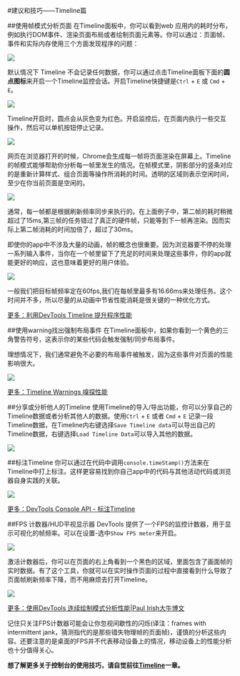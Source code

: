 #建议和技巧——Timeline篇

##使用帧模式分析页面
在Timeline面板中，你可以看到web 应用内的耗时分布，例如执行DOM事件、渲染页面布局或者绘制页面元素等。你可以通过：页面帧、事件和实际内存使用三个方面发现程序的问题：

![](https://developer.chrome.com/devtools/docs/tips-and-tricks/image_0.png)

默认情况下 Timeline 不会记录任何数据，你可以通过点击Timeline面板下面的**圆点图标**来开启一个Timeline监控会话。开启Timeline快捷键是`Ctrl` + `E` 或 `Cmd` + `E`。

![](https://developer.chrome.com/devtools/docs/tips-and-tricks/image_1.png)

Timeline开启时，圆点会从灰色变为红色。开启监控后，在页面内执行一些交互操作，然后可以单机按钮停止记录。

![](https://developer.chrome.com/devtools/docs/tips-and-tricks/image_2.png)

网页在浏览器打开的时候，Chrome会生成每一帧将页面渲染在屏幕上。Timeline的帧模式能够帮助你分析每一帧里发生的情况。在帧模式里，阴影部分的竖条对应的是重新计算样式、组合页面等操作所消耗的时间。透明的区域则表示空闲时间，至少在你当前页面是空闲的。

![](https://developer.chrome.com/devtools/docs/tips-and-tricks/image_3.png)

通常，每一帧都是根据刷新频率同步来执行的。在上面例子中，第二帧的耗时稍微超过了15ms,第三帧的任务错过了真正的硬件帧，只能等到下一帧再渲染。因而实际上第二帧消耗的时间加倍了，超过了30ms。

即使你的app中不涉及大量的动画，帧的概念也很重要。因为浏览器要不停的处理一系列输入事件，当你在一个帧里留下了充足的时间来处理这些事件，你的app就能更好的响应，这也意味着更好的用户体验。

![](https://developer.chrome.com/devtools/docs/tips-and-tricks/image_4.png)

一般我们把目标帧频率定在60fps,我们在每帧里最多有16.66ms来处理任务。这个时间并不多，所以尽量的从动画中节省性能消耗是很关键的一种优化方式。

[更多：利用DevTools Timeline 提升程序性能](https://developer.chrome.com/devtools/docs/timeline)



##使用warning找出强制布局事件
在Timeline面板中，如果你看到一个黄色的三角警告符号，这表示你的某些代码会触发强制/同步布局事件。

理想情况下，我们通常避免不必要的布局事件被触发，因为这些事件对页面的性能影响很大。

![](https://developer.chrome.com/devtools/docs/tips-and-tricks/image_5.png)

[更多：Timeline Warnings 嗅探性能](https://plus.google.com/u/0/115133653231679625609/posts/A7rYqkMMmW8)



##分享或分析他人的Timeline
使用Timeline的导入/导出功能，你可以分享自己的Timeline数据或者分析其他人的数据。使用`Ctrl` + `E` 或者 `Cmd` + `E` 记录一段Timeline数据，在Timeline内右键选择`Save Timeline data`可以导出自己的Timeline数据，右键选择`Load Timeline Data`可以导入其他的数据。

![](https://developer.chrome.com/devtools/docs/tips-and-tricks/image_6.png)

##标注Timeline
你可以通过在代码中调用`console.timeStamp()`方法来在Timeline中打上标注。这样更容易找到你自己app中的代码与其他活动代码或浏览器自身实践的关联。

![](https://developer.chrome.com/devtools/docs/tips-and-tricks/image_7.png)

[更多：DevTools Console API - 标注Timeline](./using_console.md#标注-Timeline)

##FPS 计数器/HUD平视显示器
DevTools 提供了一个FPS的监控计数器，用于显示可视化的帧频率。可以在设置-选中`Show FPS meter`来开启。

![](https://developer.chrome.com/devtools/docs/tips-and-tricks/image_8.png)

激活计数器后，你可以在页面的右上角看到一个黑色的区域，里面包含了画面帧的实时数据。有了这个工具，你就可以在实时操作页面的过程中直接看到什么导致了页面帧刷新频率下降，而不用麻烦去打开Timeline。

![](https://developer.chrome.com/devtools/docs/tips-and-tricks/image_9.png)

[更多：使用DevTools 连续绘制模式分析性能|Paul Irish大牛博文](http://updates.html5rocks.com/2013/02/Profiling-Long-Paint-Times-with-DevTools-Continuous-Painting-Mode)

记住只关注FPS计数器可能会让你忽视间歇性的闪烁(译注：frames with intermittent jank，猜测指代的是那些错失物理帧的页面帧)，谨慎的分析这些内容。还要注意的是桌面的FPS并不代表移动设备上的情况，移动设备上的性能分析也十分值得关心。


**想了解更多关于控制台的使用技巧，请自觉前往[Timeline](https://developer.chrome.com/devtools/docs/timeline)一章。**

